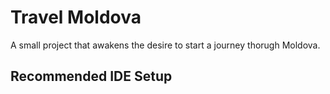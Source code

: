 # Travel Moldova

A small project that awakens the desire to start a journey thorugh Moldova. 

## Recommended IDE Setup

